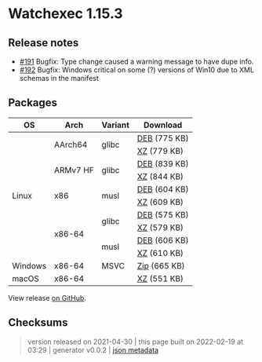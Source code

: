 # Watchexec 1.15.3

## Release notes

<ul>
<li><a class="issue-link js-issue-link" data-error-text="Failed to load title" data-id="868347589" data-permission-text="Title is private" data-url="https://github.com/watchexec/watchexec/issues/191" data-hovercard-type="issue" data-hovercard-url="/watchexec/watchexec/issues/191/hovercard" href="https://github.com/watchexec/watchexec/issues/191">#191</a> Bugfix: Type change caused a warning message to have dupe info.</li>
<li><a class="issue-link js-issue-link" data-error-text="Failed to load title" data-id="871493179" data-permission-text="Title is private" data-url="https://github.com/watchexec/watchexec/issues/192" data-hovercard-type="issue" data-hovercard-url="/watchexec/watchexec/issues/192/hovercard" href="https://github.com/watchexec/watchexec/issues/192">#192</a> Bugfix: Windows critical on some (?) versions of Win10 due to XML schemas in the manifest</li>
</ul>

## Packages

<table class="downloads">
<thead>
<tr>
<th>OS</th>
<th>Arch</th>
<th>Variant</th>
<th>Download</th>

</tr>
</thead>
<tbody>
<tr>
						<td rowspan="10">Linux</td>
						
<td rowspan="2">AArch64</td>
            
						
<td rowspan="2">glibc</td>
            
<td><a class="download" href="https://github.com/watchexec/watchexec/releases/download/1.15.3/watchexec-1.15.3-aarch64-unknown-linux-gnu.deb">DEB</a> (775 KB)</td>
						
</tr>
					
<tr>
						
						
						
<td><a class="download" href="https://github.com/watchexec/watchexec/releases/download/1.15.3/watchexec-1.15.3-aarch64-unknown-linux-gnu.tar.xz">XZ</a> (779 KB)</td>
						
</tr>
					
<tr>
						
						
<td rowspan="2">ARMv7 HF</td>
            
						
<td rowspan="2">glibc</td>
            
<td><a class="download" href="https://github.com/watchexec/watchexec/releases/download/1.15.3/watchexec-1.15.3-armv7-unknown-linux-gnueabihf.deb">DEB</a> (839 KB)</td>
						
</tr>
					
<tr>
						
						
						
<td><a class="download" href="https://github.com/watchexec/watchexec/releases/download/1.15.3/watchexec-1.15.3-armv7-unknown-linux-gnueabihf.tar.xz">XZ</a> (844 KB)</td>
						
</tr>
					
<tr>
						
						
<td rowspan="2">x86</td>
            
						
<td rowspan="2">musl</td>
            
<td><a class="download" href="https://github.com/watchexec/watchexec/releases/download/1.15.3/watchexec-1.15.3-i686-unknown-linux-musl.deb">DEB</a> (604 KB)</td>
						
</tr>
					
<tr>
						
						
						
<td><a class="download" href="https://github.com/watchexec/watchexec/releases/download/1.15.3/watchexec-1.15.3-i686-unknown-linux-musl.tar.xz">XZ</a> (609 KB)</td>
						
</tr>
					
<tr>
						
						
<td rowspan="4">x86-64</td>
            
						
<td rowspan="2">glibc</td>
            
<td><a class="download" href="https://github.com/watchexec/watchexec/releases/download/1.15.3/watchexec-1.15.3-x86_64-unknown-linux-gnu.deb">DEB</a> (575 KB)</td>
						
</tr>
					
<tr>
						
						
						
<td><a class="download" href="https://github.com/watchexec/watchexec/releases/download/1.15.3/watchexec-1.15.3-x86_64-unknown-linux-gnu.tar.xz">XZ</a> (579 KB)</td>
						
</tr>
					
<tr>
						
						
						
<td rowspan="2">musl</td>
            
<td><a class="download" href="https://github.com/watchexec/watchexec/releases/download/1.15.3/watchexec-1.15.3-x86_64-unknown-linux-musl.deb">DEB</a> (606 KB)</td>
						
</tr>
					
<tr>
						
						
						
<td><a class="download" href="https://github.com/watchexec/watchexec/releases/download/1.15.3/watchexec-1.15.3-x86_64-unknown-linux-musl.tar.xz">XZ</a> (610 KB)</td>
						
</tr>
					
<tr>
						<td rowspan="1">Windows</td>
						
<td rowspan="1">x86-64</td>
            
						
<td rowspan="1">MSVC</td>
            
<td><a class="download" href="https://github.com/watchexec/watchexec/releases/download/1.15.3/watchexec-1.15.3-x86_64-pc-windows-msvc.zip">Zip</a> (665 KB)</td>
						
</tr>
					
<tr>
						<td rowspan="1">macOS</td>
						
<td rowspan="1">x86-64</td>
            
						
<td rowspan="1"></td>
            
<td><a class="download" href="https://github.com/watchexec/watchexec/releases/download/1.15.3/watchexec-1.15.3-x86_64-apple-darwin.tar.xz">XZ</a> (551 KB)</td>
						
</tr>
					</tbody>
</table>


View release [on GitHub](https://github.com/watchexec/watchexec/releases/1.15.3).

## Checksums





>	 version released on 2021-04-30
>	|
>	this page built on 2022-02-19 at 03:29
>	| generator v0.0.2
>	| [json metadata](meta.json)

